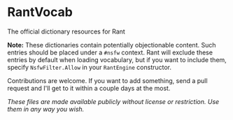RantVocab
=========

The official dictionary resources for Rant

**Note:** These dictionaries contain potentially objectionable content. Such entries should be placed under a `#nsfw` context. Rant will exclude these entries by default when loading vocabulary, but if you want to include them, specify `NsfwFilter.Allow` in your `RantEngine` constructor.

Contributions are welcome. If you want to add something, send a pull request and I'll get to it within a couple days at the most.

*These files are made available publicly without license or restriction. Use them in any way you wish.*
